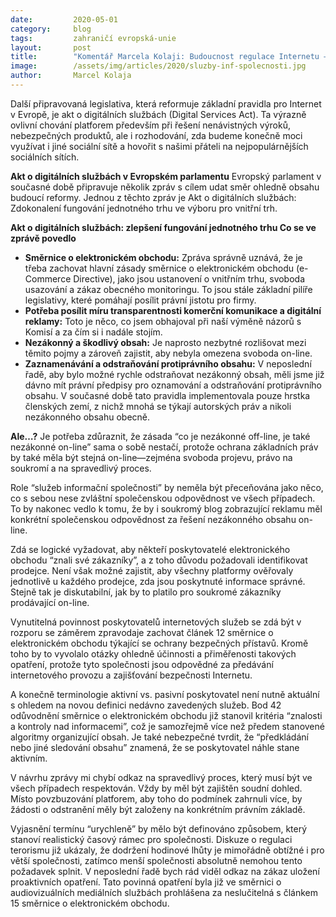 ```yaml
---
date:         2020-05-01
category:     blog
tags:         zahraničí evropská-unie
layout:       post
title:        "Komentář Marcela Kolaji: Budoucnost regulace Internetu – zamyšlení nad postojem Evropského parlamentu"
image:        /assets/img/articles/2020/sluzby-inf-spolecnosti.jpg
author:       Marcel Kolaja
--- 
```


Další připravovaná legislativa, která reformuje základní pravidla pro Internet v Evropě, je akt o digitálních službách (Digital Services Act). Ta výrazně ovlivní chování platforem především při řešení nenávistných výroků, nebezpečných produktů, ale i rozhodování, zda budeme konečně moci využívat i jiné sociální sítě a hovořit s našimi přáteli na nejpopulárnějších sociálních sítích.

**Akt o digitálních službách v Evropském parlamentu**
Evropský parlament v současné době připravuje několik zpráv s cílem udat směr ohledně obsahu budoucí reformy. Jednou z těchto zpráv je Akt o digitálních službách: Zdokonalení fungování jednotného trhu ve výboru pro vnitřní trh.

**Akt o digitálních službách: zlepšení fungování jednotného trhu
Co se ve zprávě povedlo**
* **Směrnice o elektronickém obchodu:**
Zpráva správně uznává, že je třeba zachovat hlavní zásady směrnice o elektronickém obchodu (e-Commerce Directive), jako jsou ustanovení o vnitřním trhu, svoboda usazování a zákaz obecného monitoringu. To jsou stále základní pilíře legislativy, které pomáhají posílit právní jistotu pro firmy.
* **Potřeba posílit míru transparentnosti komerční komunikace a digitální reklamy:**
Toto je něco, co jsem obhajoval při naší výměně názorů s Komisí a za čím si i nadále stojím.
* **Nezákonný a škodlivý obsah:**
Je naprosto nezbytné rozlišovat mezi těmito pojmy a zároveň zajistit, aby nebyla omezena svoboda on-line.
* **Zaznamenávání a odstraňování protiprávního obsahu:**
V neposlední řadě, aby bylo možné rychle odstraňovat nezákonný obsah, měli jsme již dávno mít právní předpisy pro oznamování a odstraňování protiprávního obsahu. V současné době tato pravidla implementovala pouze hrstka členských zemí, z nichž mnohá se týkají autorských práv a nikoli nezákonného obsahu obecně.

**Ale…?**
Je potřeba zdůraznit, že zásada “co je nezákonné off-line, je také nezákonné on-line” sama o sobě nestačí, protože ochrana základních práv by také měla být stejná on-line—zejména svoboda projevu, právo na soukromí a na spravedlivý proces.
 
Role “služeb informační společnosti” by neměla být přeceňována jako něco, co s sebou nese zvláštní společenskou odpovědnost ve všech případech. To by nakonec vedlo k tomu, že by i soukromý blog zobrazující reklamu měl konkrétní společenskou odpovědnost za řešení nezákonného obsahu on-line.

Zdá se logické vyžadovat, aby někteří poskytovatelé elektronického obchodu “znali své zákazníky”, a z toho důvodu požadovali identifikovat prodejce. Není však možné zajistit, aby všechny platformy ověřovaly jednotlivě u každého prodejce, zda jsou poskytnuté informace správné. Stejně tak je diskutabilní, jak by to platilo pro soukromé zákazníky prodávající on-line.

Vynutitelná povinnost poskytovatelů internetových služeb se zdá být v rozporu se záměrem zpravodaje zachovat článek 12 směrnice o elektronickém obchodu týkající se ochrany bezpečných přístavů. Kromě toho by to vyvolalo otázky ohledně účinnosti a přiměřenosti takových opatření, protože tyto společnosti jsou odpovědné za předávání internetového provozu a zajišťování bezpečnosti Internetu.

A konečně terminologie aktivní vs. pasivní poskytovatel není nutně aktuální s ohledem na novou definici nedávno zavedených služeb. Bod 42 odůvodnění směrnice o elektronickém obchodu již stanovil kritéria “znalosti a kontroly nad informacemi”, což je samozřejmě více než předem stanovené algoritmy organizující obsah. Je také nebezpečné tvrdit, že “předkládání nebo jiné sledování obsahu” znamená, že se poskytovatel náhle stane aktivním.

V návrhu zprávy mi chybí odkaz na spravedlivý proces, který musí být ve všech případech respektován. Vždy by měl být zajištěn soudní dohled. Místo povzbuzování platforem, aby toho do podmínek zahrnuli více, by žádosti o odstranění měly být založeny na konkrétním právním základě.

Vyjasnění termínu “urychleně” by mělo být definováno způsobem, který stanoví realistický časový rámec pro společnosti. Diskuze o regulaci terorismu již ukázaly, že dodržení hodinové lhůty je mimořádně obtížné i pro větší společnosti, zatímco menší společnosti absolutně nemohou tento požadavek splnit.
V neposlední řadě bych rád viděl odkaz na zákaz uložení proaktivních opatření. Tato povinná opatření byla již ve směrnici o audiovizuálních mediálních službách prohlášena za neslučitelná s článkem 15 směrnice o elektronickém obchodu.

